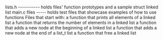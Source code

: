 lists.h ----------- holds files' function prototypes and a sample struct linked list
main.c files ----- holds test files that showcase examples of how to use functions
Files that start with:
a function that prints all elements of a linked list
a function that returns the number of elements in a linked list
a function that adds a new node at the beginning of a linked list
a function that adds a new node at the end of a list_t list
a function that free a linked list

